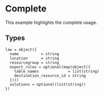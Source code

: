# Complete

This example highlights the complete usage.

## Types

```hcl
law = object({
  name          = string
  location      = string
  resourcegroup = string
  export_rules = optional(map(object({
    table_names             = list(string)
    destination_resource_id = string
  })))
  solutions = optional(list(string))
})
```
